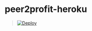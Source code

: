 # peer2profit-heroku
> [![Deploy](https://www.herokucdn.com/deploy/button.png)](https://dashboard.heroku.com/new?template=https://github.com/z1137254268/tm)
